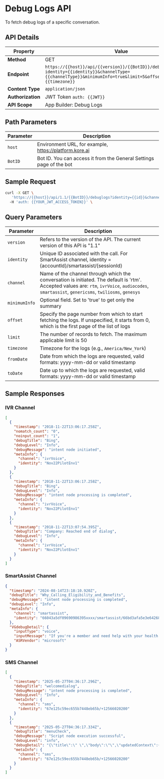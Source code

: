 # Debug Logs API

To fetch debug logs of a specific conversation.

## API Details

| Property | Value |
|----------|-------|
| **Method** | GET |
| **Endpoint** | `https://{{host}}/api/{{version}}/{{BotID}}/debuglogs?identity={{identity}}&channelType={{channelType}}&minimumInfo=true&limit=5&offset=300&timezone={{timezone}}` |
| **Content Type** | `application/json` |
| **Authorization** | JWT Token `auth: {{JWT}}` |
| **API Scope** | App Builder: Debug Logs |

## Path Parameters

| Parameter | Description |
|-----------|-------------|
| `host` | Environment URL, for example, https://platform.kore.ai |
| `BotID` | Bot ID. You can access it from the General Settings page of the bot |

## Sample Request

```bash
curl -X GET \
   'https://{{host}}/api/1.1/{{BotID}}/debuglogs?identity={{id}}&channelType=ivrVoice&minimumInfo=true&limit=5&offset=300&timezone=America/New_York' \  
  -H 'auth: {{YOUR_JWT_ACCESS_TOKEN}}' \
```

## Query Parameters

| Parameter | Description |
|-----------|-------------|
| `version` | Refers to the version of the API. The current version of this API is "1.1" |
| `identity` | Unique ID associated with the call. For SmartAssist channel, identity = {accountId}/smartassist/{sessionId} |
| `channel` | Name of the channel through which the conversation is initiated. The default is 'rtm'. Accepted values are: `rtm`, `ivrVoice`, `audiocodes`, `smartassist`, `genericsms`, `twiliosms`, `genesys` |
| `minimumInfo` | Optional field. Set to 'true' to get only the summary |
| `offset` | Specify the page number from which to start fetching the logs. If unspecified, it starts from 0, which is the first page of the list of logs |
| `limit` | The number of records to fetch. The maximum applicable limit is 50 |
| `timezone` | Timezone for the logs (e.g., `America/New_York`) |
| `fromDate` | Date from which the logs are requested, valid formats: yyyy-mm-dd or valid timestamp |
| `toDate` | Date up to which the logs are requested, valid formats: yyyy-mm-dd or valid timestamp |

## Sample Responses

### IVR Channel

```json
[
  {
    "timestamp": "2018-11-22T13:06:17.258Z",
    "nomatch_count": "0",
    "noinput_count": "1",
    "debugTitle": "Bing",
    "debugLevel": "Info",
    "debugMessage": "intent node initiated",
    "metaInfo": {
      "channel": "ivrVoice",
      "identity": "Nov22PilotEnv1"
    }
  },
  {
    "timestamp": "2018-11-22T13:06:17.258Z",
    "debugTitle": "Bing",
    "debugLevel": "Info",
    "debugMessage": "intent node processing is completed",
    "metaInfo": {
      "channel": "ivrVoice",
      "identity": "Nov22PilotEnv1"
    }
  },
  {
    "timestamp": "2018-11-22T13:07:54.395Z",
    "debugTitle": "Company: Reached end of dialog",
    "debugLevel": "Info",
    "metaInfo": {
      "channel": "ivrVoice",
      "identity": "Nov22PilotEnv1"
    }
  }
]
```

### SmartAssist Channel

```json
{
  "timestamp": "2024-08-14T23:18:10.920Z",
  "debugTitle": "Why_Calling_Eligibility_and_Benefits",
  "debugMessage": "intent node processing is completed",
  "debugLevel": "Info",
  "metaInfo": {
    "channel": "smartassist",
    "identity": "66043a5df09690986395xxxx/smartassist/66bd3afa5e3e64268aaaxxxx"
  },
  "VGdebugDetail": {
    "inputType": "voice",
    "inputMessage": "If you're a member and need help with your health plan, say I'm a member. Otherwise, in a few words, tell me why you're calling today.",
    "ASRVendor": "microsoft"
  }
}
```

### SMS Channel

```json
[
  {
    "timestamp": "2025-05-27T04:36:17.296Z",
    "debugTitle": "welcomedialog",
    "debugMessage": "intent node processing is completed",
    "debugLevel": "Info",
    "metaInfo": {
      "channel": "sms",
      "identity": "67e125c59ec655b7448eb65b/+12566020200"
    }
  },
  {
    "timestamp": "2025-05-27T04:36:17.334Z",
    "debugTitle": "menuCheck",
    "debugMessage": "Script node execution successful",
    "debugLevel": "info",
    "debugDetail": "{\"title\":\" \",\"body\":\"\",\"updatedContext\":{\"bot\":\"Master Bot Flow\",\"botid\":\"st-bebdb320-9f69-561d-aeb0-c45169ad33b5\"}}",
    "metaInfo": {
      "channel": "sms",
      "identity": "67e125c59ec655b7448eb65b/+12566020200"
    }
  }
]
```
